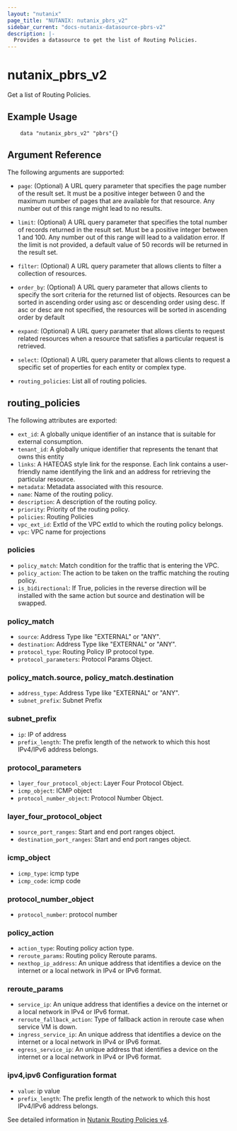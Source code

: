 ```yaml
---
layout: "nutanix"
page_title: "NUTANIX: nutanix_pbrs_v2"
sidebar_current: "docs-nutanix-datasource-pbrs-v2"
description: |-
  Provides a datasource to get the list of Routing Policies.
---
```


# nutanix_pbrs_v2

Get a list of Routing Policies.

## Example Usage

```hcl
    data "nutanix_pbrs_v2" "pbrs"{}
```

## Argument Reference

The following arguments are supported:

- `page`: (Optional) A URL query parameter that specifies the page number of the result set. It must be a positive integer between 0 and the maximum number of pages that are available for that resource. Any number out of this range might lead to no results.
- `limit`: (Optional) A URL query parameter that specifies the total number of records returned in the result set. Must be a positive integer between 1 and 100. Any number out of this range will lead to a validation error. If the limit is not provided, a default value of 50 records will be returned in the result set.
- `filter`: (Optional) A URL query parameter that allows clients to filter a collection of resources.
- `order_by`: (Optional) A URL query parameter that allows clients to specify the sort criteria for the returned list of objects. Resources can be sorted in ascending order using asc or descending order using desc. If asc or desc are not specified, the resources will be sorted in ascending order by default
- `expand`: (Optional) A URL query parameter that allows clients to request related resources when a resource that satisfies a particular request is retrieved.
- `select`: (Optional) A URL query parameter that allows clients to request a specific set of properties for each entity or complex type.

- `routing_policies`: List all of routing policies.

## routing_policies

The following attributes are exported:

- `ext_id`: A globally unique identifier of an instance that is suitable for external consumption.
- `tenant_id`: A globally unique identifier that represents the tenant that owns this entity
- `links`: A HATEOAS style link for the response. Each link contains a user-friendly name identifying the link and an address for retrieving the particular resource.
- `metadata`: Metadata associated with this resource.
- `name`: Name of the routing policy.
- `description`: A description of the routing policy.
- `priority`: Priority of the routing policy.
- `policies`: Routing Policies
- `vpc_ext_id`: ExtId of the VPC extId to which the routing policy belongs.
- `vpc`: VPC name for projections

### policies

- `policy_match`: Match condition for the traffic that is entering the VPC.
- `policy_action`: The action to be taken on the traffic matching the routing policy.
- `is_bidirectional`: If True, policies in the reverse direction will be installed with the same action but source and destination will be swapped.

### policy_match

- `source`: Address Type like "EXTERNAL" or "ANY".
- `destination`: Address Type like "EXTERNAL" or "ANY".
- `protocol_type`: Routing Policy IP protocol type.
- `protocol_parameters`: Protocol Params Object.

### policy_match.source, policy_match.destination

- `address_type`: Address Type like "EXTERNAL" or "ANY".
- `subnet_prefix`: Subnet Prefix

### subnet_prefix

- `ip`: IP of address
- `prefix_length`: The prefix length of the network to which this host IPv4/IPv6 address belongs.

### protocol_parameters

- `layer_four_protocol_object`: Layer Four Protocol Object.
- `icmp_object`: ICMP object
- `protocol_number_object`: Protocol Number Object.

### layer_four_protocol_object

- `source_port_ranges`: Start and end port ranges object.
- `destination_port_ranges`: Start and end port ranges object.

### icmp_object

- `icmp_type`: icmp type
- `icmp_code`: icmp code

### protocol_number_object

- `protocol_number`: protocol number

### policy_action

- `action_type`: Routing policy action type.
- `reroute_params`: Routing policy Reroute params.
- `nexthop_ip_address`: An unique address that identifies a device on the internet or a local network in IPv4 or IPv6 format.

### reroute_params

- `service_ip`: An unique address that identifies a device on the internet or a local network in IPv4 or IPv6 format.
- `reroute_fallback_action`: Type of fallback action in reroute case when service VM is down.
- `ingress_service_ip`: An unique address that identifies a device on the internet or a local network in IPv4 or IPv6 format.
- `egress_service_ip`: An unique address that identifies a device on the internet or a local network in IPv4 or IPv6 format.

### ipv4,ipv6 Configuration format

- `value`: ip value
- `prefix_length`: The prefix length of the network to which this host IPv4/IPv6 address belongs.

See detailed information in [Nutanix Routing Policies v4](https://developers.nutanix.com/api-reference?namespace=networking&version=v4.0).
